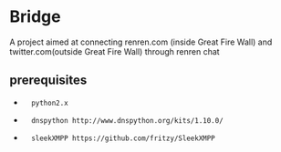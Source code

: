 Bridge
======

A project aimed at connecting renren.com (inside Great Fire Wall) and twitter.com(outside Great Fire Wall) through renren chat

prerequisites
-------------
*       python2.x
*       dnspython http://www.dnspython.org/kits/1.10.0/
*       sleekXMPP https://github.com/fritzy/SleekXMPP

